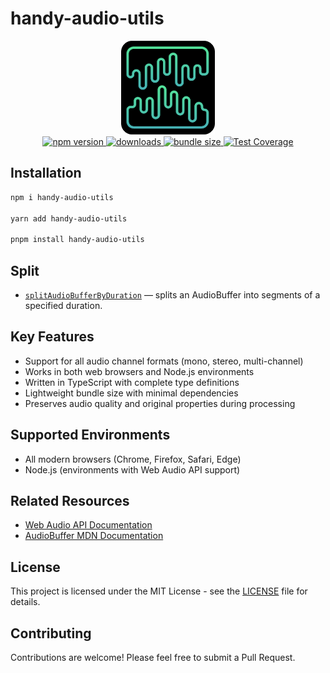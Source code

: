 # handy-audio-utils

<div align="center">
  <img src="./public/logo.png" alt="handy-audio-utils logo" width="150" />
</div>

<div align="center">
  <a href="https://www.npmjs.com/package/handy-audio-utils">
    <img src="https://img.shields.io/npm/v/handy-audio-utils.svg" alt="npm version" />
  </a>
  <a href="https://www.npmjs.com/package/handy-audio-utils">
    <img src="https://img.shields.io/npm/dm/handy-audio-utils.svg" alt="downloads" />
  </a>
  <a href="https://bundlephobia.com/package/handy-audio-utils">
    <img src="https://img.shields.io/bundlephobia/minzip/handy-audio-utils" alt="bundle size" />
  </a>
  <a href="https://github.com/gyeongseokKang/handy-audio-utils/actions">
    <img src="https://img.shields.io/endpoint?url=https://gist.githubusercontent.com/gyeongseokKang/dbb8025d3d6b67d74782a2b5db994ce9/raw/coverage.json" alt="Test Coverage" />
  </a>
</div>

## Installation

```bash
npm i handy-audio-utils

yarn add handy-audio-utils

pnpm install handy-audio-utils
```

## Split

- [`splitAudioBufferByDuration`](./docs/splitAudioBufferByDuration.md) &mdash; splits an AudioBuffer into segments of a specified duration.

## Key Features

- Support for all audio channel formats (mono, stereo, multi-channel)
- Works in both web browsers and Node.js environments
- Written in TypeScript with complete type definitions
- Lightweight bundle size with minimal dependencies
- Preserves audio quality and original properties during processing

## Supported Environments

- All modern browsers (Chrome, Firefox, Safari, Edge)
- Node.js (environments with Web Audio API support)

## Related Resources

- [Web Audio API Documentation](https://developer.mozilla.org/en-US/docs/Web/API/Web_Audio_API)
- [AudioBuffer MDN Documentation](https://developer.mozilla.org/en-US/docs/Web/API/AudioBuffer)

## License

This project is licensed under the MIT License - see the [LICENSE](./LICENSE) file for details.

## Contributing

Contributions are welcome! Please feel free to submit a Pull Request.
